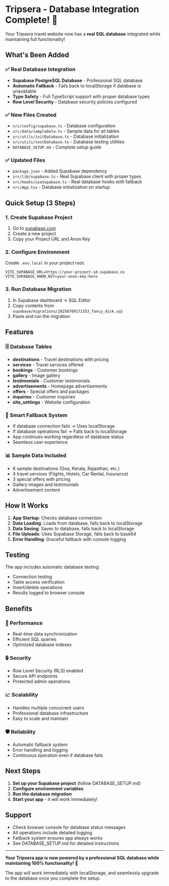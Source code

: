 # Tripsera - Database Integration Complete! 🎉

Your Tripsera travel website now has a **real SQL database** integrated while maintaining full functionality!

## What's Been Added

### ✅ Real Database Integration
- **Supabase PostgreSQL Database** - Professional SQL database
- **Automatic Fallback** - Falls back to localStorage if database is unavailable
- **Type Safety** - Full TypeScript support with proper database types
- **Row Level Security** - Database security policies configured

### ✅ New Files Created
- `src/config/supabase.ts` - Database configuration
- `src/data/sampleData.ts` - Sample data for all tables
- `src/utils/initDatabase.ts` - Database initialization
- `src/utils/testDatabase.ts` - Database testing utilities
- `DATABASE_SETUP.md` - Complete setup guide

### ✅ Updated Files
- `package.json` - Added Supabase dependency
- `src/lib/supabase.ts` - Real Supabase client with proper types
- `src/hooks/useSupabase.ts` - Real database hooks with fallback
- `src/App.tsx` - Database initialization on startup

## Quick Setup (3 Steps)

### 1. Create Supabase Project
1. Go to [supabase.com](https://supabase.com)
2. Create a new project
3. Copy your Project URL and Anon Key

### 2. Configure Environment
Create `.env.local` in your project root:
```env
VITE_SUPABASE_URL=https://your-project-id.supabase.co
VITE_SUPABASE_ANON_KEY=your-anon-key-here
```

### 3. Run Database Migration
1. In Supabase dashboard → SQL Editor
2. Copy contents from `supabase/migrations/20250709171353_fancy_disk.sql`
3. Paste and run the migration

## Features

### 🗄️ Database Tables
- **destinations** - Travel destinations with pricing
- **services** - Travel services offered  
- **bookings** - Customer bookings
- **gallery** - Image gallery
- **testimonials** - Customer testimonials
- **advertisements** - Homepage advertisements
- **offers** - Special offers and packages
- **inquiries** - Customer inquiries
- **site_settings** - Website configuration

### 🔄 Smart Fallback System
- If database connection fails → Uses localStorage
- If database operations fail → Falls back to localStorage
- App continues working regardless of database status
- Seamless user experience

### 📊 Sample Data Included
- 6 sample destinations (Goa, Kerala, Rajasthan, etc.)
- 4 travel services (Flights, Hotels, Car Rental, Insurance)
- 3 special offers with pricing
- Gallery images and testimonials
- Advertisement content

## How It Works

1. **App Startup**: Checks database connection
2. **Data Loading**: Loads from database, falls back to localStorage
3. **Data Saving**: Saves to database, falls back to localStorage
4. **File Uploads**: Uses Supabase Storage, falls back to base64
5. **Error Handling**: Graceful fallback with console logging

## Testing

The app includes automatic database testing:
- Connection testing
- Table access verification
- Insert/delete operations
- Results logged to browser console

## Benefits

### 🚀 Performance
- Real-time data synchronization
- Efficient SQL queries
- Optimized database indexes

### 🔒 Security
- Row Level Security (RLS) enabled
- Secure API endpoints
- Protected admin operations

### 📈 Scalability
- Handles multiple concurrent users
- Professional database infrastructure
- Easy to scale and maintain

### 🛡️ Reliability
- Automatic fallback system
- Error handling and logging
- Continuous operation even if database fails

## Next Steps

1. **Set up your Supabase project** (follow DATABASE_SETUP.md)
2. **Configure environment variables**
3. **Run the database migration**
4. **Start your app** - it will work immediately!

## Support

- Check browser console for database status messages
- All operations include detailed logging
- Fallback system ensures app always works
- See DATABASE_SETUP.md for detailed instructions

---

**Your Tripsera app is now powered by a professional SQL database while maintaining 100% functionality!** 🎉

The app will work immediately with localStorage, and seamlessly upgrade to the database once you complete the setup.
